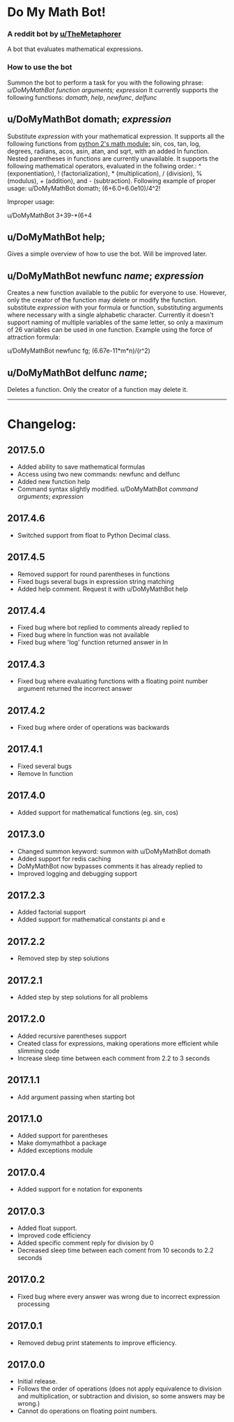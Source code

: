 # Do My Math Bot!

### A reddit bot by [u/TheMetaphorer](http://reddit.com/u/TheMetaphorer)

A bot that evaluates mathematical expressions.

### How to use the bot

Summon the bot to perform a task for you with the following phrase: *u/DoMyMathBot _function_ _arguments_; _expression_* It currently supports
the following functions: _domath_, _help_, _newfunc_, _delfunc_

## u/DoMyMathBot domath; _expression_

Substitute _expression_ with your mathematical expression. It supports all the following functions from [python 2's math module:](https://docs.python.org/2/library/math.html)
sin, cos, tan, log, degrees, radians, acos, asin, atan, and sqrt, with an added ln function. Nested parentheses in functions are currently unavailable. It supports
the following mathematical operators, evaluated in the follwing order.: ^ (exponentiation), ! (factorialization), * (multiplication), / (division), % (modulus), + (addition),
 and - (subtraction). Following example of proper usage:
u/DoMyMathBot domath; (6+6.0+6.0e10)/4^2!

Improper usage:

u/DoMyMathBot 3+39-*(6+4

## u/DoMyMathBot help;

Gives a simple overview of how to use the bot. Will be improved later.

## u/DoMyMathBot newfunc _name_; _expression_

Creates a new function available to the public for everyone to use. However, only the creator of the function may delete or modify the function. 
substitute _expression_ with your formula or function, substituting arguments where necessary with a single alphabetic character. 
Currently it doesn't support naming of multiple variables of the same letter, so only a maximum of 26 variables can be used in one function. Example
using the force of attraction formula:

u/DoMyMathBot newfunc fg; (6.67e-11\*m\*n)/(r^2)

## u/DoMyMathBot delfunc _name_;

Deletes a function. Only the creator of a function may delete it.

----

# Changelog:

## 2017.5.0
- Added ability to save mathematical formulas
- Access using two new commands: newfunc and delfunc
- Added new function help
- Command syntax slightly modified. u/DoMyMathBot _command_ _arguments_; _expression_

## 2017.4.6
- Switched support from float to Python Decimal class.

## 2017.4.5
- Removed support for round parentheses in functions
- Fixed bugs several bugs in expression string matching
- Added help comment. Request it with u/DoMyMathBot help

## 2017.4.4
- Fixed bug where bot replied to comments already replied to
- Fixed bug where ln function was not available
- Fixed bug where 'log' function returned answer in ln

## 2017.4.3
- Fixed bug where evaluating functions with a floating point number argument returned the incorrect answer

## 2017.4.2
- Fixed bug where order of operations was backwards

## 2017.4.1
- Fixed several bugs
- Remove ln function

## 2017.4.0
- Added support for mathematical functions (eg. sin, cos)

## 2017.3.0
- Changed summon keyword: summon with u/DoMyMathBot domath
- Added support for redis caching
- DoMyMathBot now bypasses comments it has already replied to
- Improved logging and debugging support

## 2017.2.3
 - Added factorial support
 - Added support for mathematical constants pi and e

## 2017.2.2
 - Removed step by step solutions

## 2017.2.1
 - Added step by step solutions for all problems

## 2017.2.0
 - Added recursive parentheses support
 - Created class for expressions, making operations more efficient while slimming code
 - Increase sleep time between each comment from 2.2 to 3 seconds

## 2017.1.1
 - Add argument passing when starting bot

## 2017.1.0
 - Added support for parentheses
 - Make domymathbot a package
 - Added exceptions module

## 2017.0.4
 - Added support for e notation for exponents

## 2017.0.3
 - Added float support.
 - Improved code efficiency
 - Added specific comment reply for division by 0
 - Decreased sleep time between each coment from 10 seconds to 2.2 seconds

## 2017.0.2
 - Fixed bug where every answer was wrong due to incorrect expression processing

## 2017.0.1
- Removed debug print statements to improve efficiency.

## 2017.0.0
- Initial release.
- Follows the order of operations (does not apply equivalence to division and multiplication, or subtraction and division, so some answers may be wrong.)
- Cannot do operations on floating point numbers.
